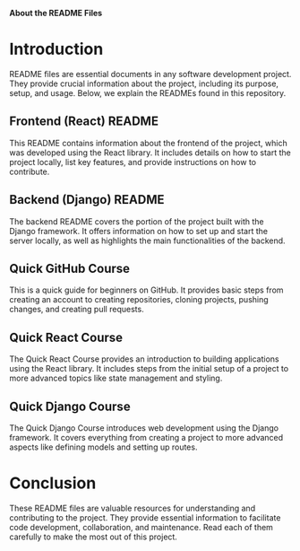 **About the README Files**

# Introduction

README files are essential documents in any software development project. They provide crucial information about the project, including its purpose, setup, and usage. Below, we explain the READMEs found in this repository.

## Frontend (React) README

This README contains information about the frontend of the project, which was developed using the React library. It includes details on how to start the project locally, list key features, and provide instructions on how to contribute.

## Backend (Django) README

The backend README covers the portion of the project built with the Django framework. It offers information on how to set up and start the server locally, as well as highlights the main functionalities of the backend.

## Quick GitHub Course

This is a quick guide for beginners on GitHub. It provides basic steps from creating an account to creating repositories, cloning projects, pushing changes, and creating pull requests.

## Quick React Course

The Quick React Course provides an introduction to building applications using the React library. It includes steps from the initial setup of a project to more advanced topics like state management and styling.

## Quick Django Course

The Quick Django Course introduces web development using the Django framework. It covers everything from creating a project to more advanced aspects like defining models and setting up routes.

# Conclusion

These README files are valuable resources for understanding and contributing to the project. They provide essential information to facilitate code development, collaboration, and maintenance. Read each of them carefully to make the most out of this project.
